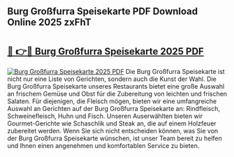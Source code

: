 ## Burg Großfurra Speisekarte PDF Download Online 2025 zxFhT

# <h2><a href="http://gcdgkmq.nevu.top/?p=Burg+Gro%c3%9ffurra+Speisekarte">🔗 👉🔴 Burg Großfurra Speisekarte 2025 PDF</a></h2>

[![Burg Großfurra Speisekarte 2025 PDF](https://i.imgur.com/dBaPXMq.png)](http://gcdgkmq.nevu.top/?p=Burg+Gro%c3%9ffurra+Speisekarte)
Die Burg Großfurra Speisekarte ist nicht nur eine Liste von Gerichten, sondern auch die Kunst der Wahl. Die Burg Großfurra Speisekarte unseres Restaurants bietet eine große Auswahl an frischem Gemüse und Obst für die Zubereitung von leichten und frischen Salaten. Für diejenigen, die Fleisch mögen, bieten wir eine umfangreiche Auswahl an Gerichten auf der Burg Großfurra Speisekarte an: Rindfleisch, Schweinefleisch, Huhn und Fisch. Unseren Auserwählten bieten wir Gourmet-Gerichte wie Schaschlik und Steak an, die auf einem Holzfeuer zubereitet werden. Wenn Sie sich nicht entscheiden können, was Sie von der Burg Großfurra Speisekarte wünschen, ist unser Team bereit zu helfen und Ihnen einen angenehmen und komfortablen Service zu bieten.
